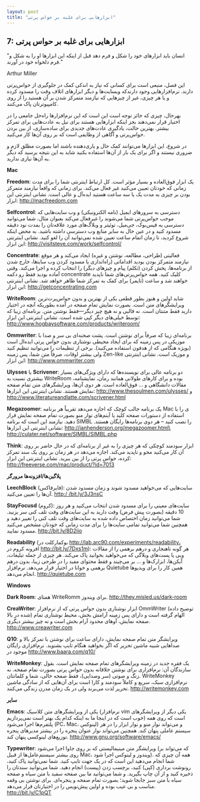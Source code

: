 ```yaml
---
layout: post
title: "ابزارهایی برای غلبه بر حواس پرتی"
---
```

7: ابزارهایی برای غلبه بر حواس پرتی
-----------------------------------

"انسان باید ابزارهای خود را شکل و فرم دهد قبل از اینکه این ابزارها او را
به شکل و فرم دلخواه خود در آورند."

Arthur Miller

این فصل، منبعی است برای کسانی که نیاز به اندکی کمک در جلوگیری از
حواس‌پرتی دارند. نرم‌افزارهایی وجود دارندکه وبسایت‌ها و دیگر ابزارهای
اتلاف وقت را مسدود کرده و یا هر چیزی، غیر از چیزهایی که نیازمند متمرکز
شدن بر آن هستید را از روی کامپیوترتان پاک می‌کنند.

بهرحال، چیزی که حائز توجه است این است که این نرم‌افزارها راه‌حل جامعی را
در اختیار قرار نمی‌دهند بجز اینکه ابزارهایی هستند برای نیل به عادت‌هایی
برای تمرکز بیشتر. بهترین حالت، یادگیری عادت‌های جدیدی برای ساده‌سازی، از
بین بردن حواس‌پرتی و آگاهی از وظایفی است که بر روی آن‌ها کار می‌کنید.

در شروع، این ابزارها می‌توانند کمک حال و یاری‌دهنده باشند اما بصورت مطلق
لازم و ضروری نیستند و اگر برای یک بار از آن‌ها استفاده بکنید شاید به این
نتیجه برسید که دیگر به آن‌ها نیازی ندارید.

**Mac**

**Freedom**: یک ابزار فوق‌العاده و بسیار مؤثر است. کل ارتباط اینترنتی
شما را برای مدت زمانی که خودتان تعیین می‌کنید غیر فعال می‌کند. برای
زمانی که واقعاً نیازمند متمرکز بودن بر چیزی به مدت یک یا سه ساعت هستید
ایده‌آل و عالی است. نشانی اینترنتی این ابزار: http://macfreedom.com

**Selfcontrol**: دسترسی به سرورهای ایمیل (نامه الکترونیکی) و وب سایت‌هایی
که موجب حواس‌پرتی شما می‌شوند را غیرفعال می‌کند بعنوان مثال، شما
می‌توانید دسترسی یه فیس‌بوک، جی‌میل، توئیتر و وبلاگ‌های مورد علاقه‌تان
را بمدت نود دقیقه مسدود کنید و در عین حال به سایر منابع وب دسترسی داشته
باشید. به محض اینکه شروع کردید، تا زمان اتمام ساعت تعیین شده نمی‌توانید
آن را لغو کنید. نشانی اینترنتی این ابزار:
http://visitsteve.com/work/selfcontrol/

**Concentrate**: فعالیتی (طراحی، مطالعه، نوشتن و غیره) ایجاد می‌کند و هر
موقع نیازمند متمرکز بودن بودید اقداماتی (راه‌اندازی یا مسدود کردن
وب سایت‍‌ها، خارج شدن از برنامه‌ها، پخش کردن (تکلم) پیام و چیزهای دیگر) را
انتخاب کرده و اجرا می‌کند. وقتی آماده بودید فقط رو دکمه concentrate کلیک
کنید. همه حواس‌پرتی‌های شما ناپدید خواهند شد و ساعت (تایمر) برای کمک به
تمرکز شما ظاهر خواهد شد. نشانی اینترنتی این ابزار:
http://getconcentrating.com

**WriteRoom**: شاید اولین و هنوز بطور قطعی یکی از بهترین و بدون
حواس‌پرت‌ترین ویرایشگرهای متن است. بصورت نمایش تمام صفحه در آمده بطوریکه
آنچه در اختیار دارید فقط متنتان است. نه قالبی و نه هیچ چیز دیگر—فقط
نوشتن متن. برنامه‌ای زیبا که توسط خیلی‌های دیگر کپی شده است. نشانی
اینترنتی این ابزار: http://www.hogbaysoftware.com/products/writeroom/

**Ommwriter**: برنامه‌ای زیبا که صرفاً برای نوشتن است. پشت صحنه‌ای بی سر
و صدا با موزیکی در پس زمینه که برای ایجاد محیطی نوشتاری بدون حواس پرتی
ایده‌ال است (بویژه هنگامی که از هدفون استفاده می‌کنید). برخی از تنظیمات
را می‌توانید تنظیم کنید ولی بیشتر اوقات، صرفاً متن شما، پس زمینه
Zen-like و موزیک است. نشانی اینترنتی این ابزار: http://www.ommwriter.com

**Ulysses** یا **Scrivener**: دو برنامه عالی برای نویسنده‌ها که دارای
ویژگی‌های بسیار بیشتری نسبت به WriteRoom بوده و برای کارهای طولانی
همانند رمان، نمایشنامه، مقالات دانشگاهی و ... فوق‌العاده است. هر دوی
آن‌ها، ویرایشگرهای متن تمام صفحه نمایش هستند. نشانی اینترنتی این
ابزارها: http://www.thesoulmen.com/ulysses/ و
<http://www.literatureandlatte.com/scrivener.html>

**Megazoomer**: یک برنامه جالب کوچک که اجازه می‌دهد تقریباً هر برنامه
Mac ی را با استفاده از دستورات صفحه کلید یا آیتم‌های نوار منو بصورت تمام
صفحه نمایش قرار دهید. نیازمند این است که برنامه SIMBL را نصب کنید – هر
دوی برنامه‌ها رایگان هستند. نشانی اینترنتی این ابزارها:
http://ianhenderson.org/megazoomer.html\
<http://culater.net/software/SIMBL/SIMBL.php>

**Think**: ابزار سودمند کوچکی که هر چیزی را به غیر از برنامه‌ای که در
حال حاضر بر روی آن کار می‌کنید محو و ناپدید می‌کند. اجازه می‌دهد در هر
زمان بر روی یک سند تمرکز کرده، حواس پرتی را از بین ببرید. نشانی اینترنتی
این ابزار: http://freeverse.com/mac/product/?id=7013

**پلاگین‌ها/افزونه‌ها مرورگر**

**LeechBlock** (فایرفاکس): سایت‌هایی که می‌خواهید مسدود شوند و زمان
مسدود شدن آن‌ها را تعیین می‌کنید. [http:/
/bit.ly/3J3nsC](http://bit.ly/3J3nsC)

**StayFocusd** (کروم): سایت‌های معینی را برای مسدود شدن انتخاب می‌کنید و
هر روز 10 دقیقه (بصورت پیش فرض) وقت دارید به این سایت‌های وقت تلف کنی سر
بزنید. شما می‌توانید زمان اختصاص داده شده به سایت‌های وقت تلف کنی را
تغییر دهید و همچنین شما می‌توانید تمامی سایت‌ها را برای مدت زمانی که
خودتان مشخص می‌کنید مسدود نمایید. http://bit.ly/8D2iio

**Readability** (بوکمارکلت در
http://lab.arc90.com/experiments/readability، افزونه کروم در
http://bit.ly/7Dxs1m): هر گونه ناهنجاری و درهم برهمی را از مقالات وبی یا
پست‌های وبلاگی که می‌خواهید بخوانید پاک می‌کند. هر چیزی از جمله تبلیغات،
آیکن‌ها، ابزارک‌ها و ... بر می‌چیند و فقط محتوای مفید را در طرحی زیبا،
بدون درهم برهمی و خوانا در اختیار قرار می‌دهد. نرم‌افزار Quietube همین
کار را برای ویدیوها انجام می‌دهد. <http://quietube.com>

**Windows**

**Dark Room**: همتای WriteRomm برای ویندوز.
http://they.misled.us/dark-room

**CreaWriter**: ابزار نوشتاری بدون حواس پرتی که از نرم‌افزار OmmWriter
(توضیح داده شده در بالا) الهام گرفته است و دارای پس زمینه آرامش بخش،
محیط نوشتاری تمام صفحه نمایش، آوهای محدود آرام بخش است و نه چیز بیشتر
دیگری. http://www.creawriter.com

**Q10**: ویرایشگر متن تمام صفحه نمایش، دارای ساعت برای نوشتن با تمرکز
بالا و صداهایی شبیه ماشین تحریر که اگر بخواهید هنگام تایپ بشنوید.
نرم‌افزاری رایگان موجود در <http://www.baara.com/q10/>

**WriteMonkey**: یک فقره جدید در زمینه ویرایشگرهای تمام صفحه نمایش است.
بقول سازندگان آن: نرم‌افزاری برای نوشتن خلاقانه بدون حواس پرتی بصورت
تمام صفحه. نه زنگ و صوتی (سر وصدایی)، فقط صفحه خالی، شما و کلماتتان.
WriteMonkey نرم‌افزاری سبک، سریع و کاملاً سودمند و کارا است برای آن‌هایی
که از سادگی ماشین تحریر لذت می‌برند ولی در یک زمان مدرن زندگی می‌کنند.
<http://writemonkey.com>

**سایر**

**Emacs**: یکی از ویرایشگرهای متن کلاسیک (نرم‌افزار vim یکی دیگر از
ویرایشگرهای خوب است که در اینجا ما به اینکه کدام یک بهتر است
نمی‌پردازیم) است که روی همه پلتفرم‌ها اجرا می‌شود (PC، Mac، لینوکس) و
می‌تواند نوار منو و نوار ابزار را در هر سیستم عاملی پنهان کند. همچنین
می‌تواند نوار عنوان پنجره را در بیشتر مدیرهای پنجره توزیع‌های لینوکسی
پنهان کند. http://www.gnu.org/software/emacs/

**Typewriter**: ویرایشگر متن مینیمالیستی که بر روی جاوا اجرا می‌شود (که
می‌تواند بر روی بیشتر سیستم‌عامل‌ها از قبیل Mac، ویندوز و لینوکس اجرا
شود). همه آن چیزی که شما انجام می‌دهید این است که در یک جهت تایپ کنید.
شما نمی‌توانید پاک کنید، رونوشت برداری (کپی) کنید، برچسب زدن (پیست)
انجام دهید. شما می‌توانید سندتان را ذخیره کنید و از آن چاپ بگیرید. و شما
می‌توانید ما بین صفحه سفید با متن سیاه و صفحه سیاه با متن سبز جابجا
شوید؛ بصورت تمام صفحه و پنجره‌ای. برای نوشتن بی وقفه مناسب و بی عیب بوده
و اولین پیش‌نویس را در اختیارتان قرار می‌دهد. <http://bit.ly/C1pQT>
